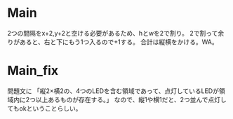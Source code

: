 # Main
2つの間隔をx+2,y+2と空ける必要があるため、hとwを2で割り。
2で割って余りがあると、右と下にもう1つ入るので+1する。
合計は縦横をかける。WA。

# Main_fix
問題文に
「縦2×横2の、4つのLEDを含む領域であって、点灯しているLEDが領域内に2つ以上あるものが存在する。」
なので、縦1や横1だと、2つ並んで点灯してもokということらしい。
